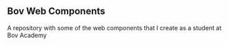 ## Bov Web Components

A repository with some of the web components that I create as a student at Bov Academy
